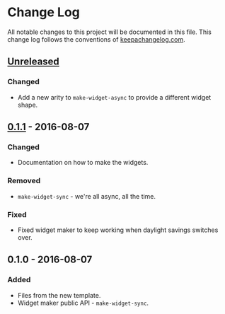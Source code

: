 # Change Log
All notable changes to this project will be documented in this file. This change log follows the conventions of [keepachangelog.com](http://keepachangelog.com/).

## [Unreleased][unreleased]
### Changed
- Add a new arity to `make-widget-async` to provide a different widget shape.

## [0.1.1] - 2016-08-07
### Changed
- Documentation on how to make the widgets.

### Removed
- `make-widget-sync` - we're all async, all the time.

### Fixed
- Fixed widget maker to keep working when daylight savings switches over.

## 0.1.0 - 2016-08-07
### Added
- Files from the new template.
- Widget maker public API - `make-widget-sync`.

[unreleased]: https://github.com/your-name/jackdaw.github/compare/0.1.1...HEAD
[0.1.1]: https://github.com/your-name/jackdaw.github/compare/0.1.0...0.1.1
